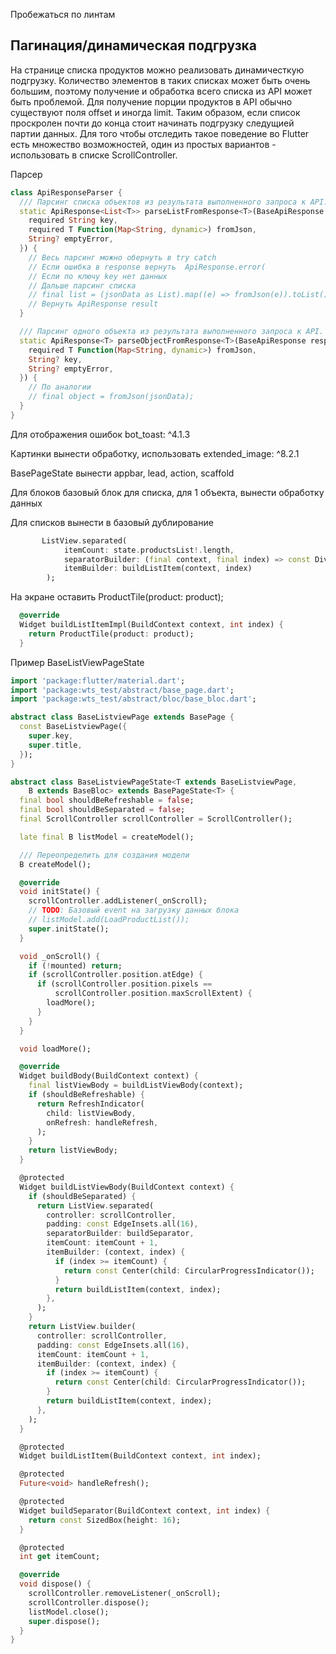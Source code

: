 Пробежаться по линтам

## Пагинация/динамическая подгрузка

На странице списка продуктов можно реализовать динамичесткую подгрузку. Количество элементов в таких списках может быть очень большим, поэтому получение и обработка всего списка из API может быть проблемой. Для получение порции продуктов в API обычно существуют поля offset и иногда limit.
Таким образом, если список проскролен почти до конца стоит начинать подгрузку следущией партии данных. Для того чтобы отследить такое поведение во Flutter есть множество возможностей, один из простых вариантов - использовать в списке ScrollController.

Парсер
```dart
class ApiResponseParser {
  /// Парсинг списка объектов из результата выполненного запроса к API.
  static ApiResponse<List<T>> parseListFromResponse<T>(BaseApiResponse response, {
    required String key,
    required T Function(Map<String, dynamic>) fromJson,
    String? emptyError,
  }) {
    // Весь парсинг можно обернуть в try catch
    // Если ошибка в response вернуть  ApiResponse.error(
    // Если по ключу key нет данных
    // Дальше парсинг списка
    // final list = (jsonData as List).map((e) => fromJson(e)).toList();
    // Вернуть ApiResponse result
  }

  /// Парсинг одного объекта из результата выполненного запроса к API.
  static ApiResponse<T> parseObjectFromResponse<T>(BaseApiResponse response, {
    required T Function(Map<String, dynamic>) fromJson,
    String? key,
    String? emptyError,
  }) {
    // По аналогии
    // final object = fromJson(jsonData);
  }
}
```

Для отображения ошибок bot_toast: ^4.1.3

Картинки вынести обработку, использовать extended_image: ^8.2.1

BasePageState вынести appbar, lead, action, scaffold

Для блоков базовый блок для списка, для 1 объекта, вынести обработку данных

Для списков вынести в базовый дублирование 
```dart
       ListView.separated(
            itemCount: state.productsList!.length,
            separatorBuilder: (final context, final index) => const Divider(),
            itemBuilder: buildListItem(context, index)
        );
```

На экране оставить ProductTile(product: product);

```dart
  @override
  Widget buildListItemImpl(BuildContext context, int index) {
    return ProductTile(product: product);
  }
  ```


Пример BaseListViewPageState
```dart
import 'package:flutter/material.dart';
import 'package:wts_test/abstract/base_page.dart';
import 'package:wts_test/abstract/bloc/base_bloc.dart';

abstract class BaseListviewPage extends BasePage {
  const BaseListviewPage({
    super.key,
    super.title,
  });
}

abstract class BaseListviewPageState<T extends BaseListviewPage,
    B extends BaseBloc> extends BasePageState<T> {
  final bool shouldBeRefreshable = false;
  final bool shouldBeSeparated = false;
  final ScrollController scrollController = ScrollController();

  late final B listModel = createModel();

  /// Переопределить для создания модели
  B createModel();

  @override
  void initState() {
    scrollController.addListener(_onScroll);
    // TODO: Базовый event на загрузку данных блока
    // listModel.add(LoadProductList());
    super.initState();
  }

  void _onScroll() {
    if (!mounted) return;
    if (scrollController.position.atEdge) {
      if (scrollController.position.pixels ==
          scrollController.position.maxScrollExtent) {
        loadMore();
      }
    }
  }

  void loadMore();

  @override
  Widget buildBody(BuildContext context) {
    final listViewBody = buildListViewBody(context);
    if (shouldBeRefreshable) {
      return RefreshIndicator(
        child: listViewBody,
        onRefresh: handleRefresh,
      );
    }
    return listViewBody;
  }

  @protected
  Widget buildListViewBody(BuildContext context) {
    if (shouldBeSeparated) {
      return ListView.separated(
        controller: scrollController,
        padding: const EdgeInsets.all(16),
        separatorBuilder: buildSeparator,
        itemCount: itemCount + 1,
        itemBuilder: (context, index) {
          if (index >= itemCount) {
            return const Center(child: CircularProgressIndicator());
          }
          return buildListItem(context, index);
        },
      );
    }
    return ListView.builder(
      controller: scrollController,
      padding: const EdgeInsets.all(16),
      itemCount: itemCount + 1,
      itemBuilder: (context, index) {
        if (index >= itemCount) {
          return const Center(child: CircularProgressIndicator());
        }
        return buildListItem(context, index);
      },
    );
  }

  @protected
  Widget buildListItem(BuildContext context, int index);

  @protected
  Future<void> handleRefresh();

  @protected
  Widget buildSeparator(BuildContext context, int index) {
    return const SizedBox(height: 16);
  }

  @protected
  int get itemCount;

  @override
  void dispose() {
    scrollController.removeListener(_onScroll);
    scrollController.dispose();
    listModel.close();
    super.dispose();
  }
}

```
